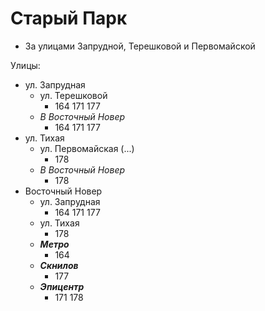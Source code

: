 # Старый Парк

* За улицами Запрудной, Терешковой и Первомайской

Улицы:

* ул. Запрудная
  * ул. Терешковой
    * 164 171 177
  * *В Восточный Новер*
    * 164 171 177
* ул. Тихая
  * ул. Первомайская (...)
    * 178
  * *В Восточный Новер*
    * 178
* Восточный Новер
  * ул. Запрудная
    * 164 171 177
  * ул. Тихая
    * 178
  * ***Метро***
    * 164
  * ***Скнилов***
    * 177
  * ***Эпицентр***
    * 171 178
